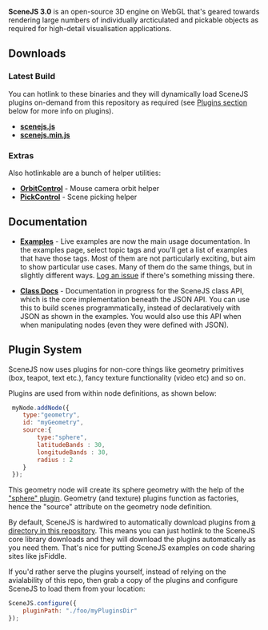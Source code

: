 **SceneJS 3.0** is an open-source 3D engine on WebGL that's geared towards rendering large numbers of individually
arcticulated and pickable objects as required for high-detail visualisation applications.

## Downloads

### Latest Build

You can hotlink to these binaries and they will dynamically load SceneJS plugins on-demand from this repository as
required (see [Plugins section](#plugin-system) below for more info on plugins).

* **[scenejs.js](http://xeolabs.github.com/scenejs/build/latest/scenejs.js)**
* **[scenejs.min.js](http://xeolabs.github.com/scenejs/build/latest/scenejs.min.js)**

### Extras

Also hotlinkable are a bunch of helper utilities:

* **[OrbitControl](http://xeolabs.github.com/scenejs/build/latest/extras/orbitControl.html)** -
Mouse camera orbit helper
* **[PickControl](http://xeolabs.github.com/scenejs/build/latest/extras/pickControl.html)** -
Scene picking helper

## Documentation

* **[Examples](http://xeolabs.github.com/scenejs/examples/index.html)** -
Live examples are now the main usage documentation. In the examples page, select topic tags and you'll get a list of examples
   that have those tags. Most of them are not particularly exciting, but aim to show particular use cases. Many of them do
   the same things, but in slightly different ways. [Log an issue](https://github.com/xeolabs/scenejs/issues) if there's something missing there.

* **[Class Docs](http://xeolabs.github.com/scenejs/docs/index.html)** -
Documentation in progress for the SceneJS class API, which is the core implementation beneath the JSON API. You can use this
to build scenes programmatically, instead of declaratively with JSON as shown in the examples. You would also use this API when
   when manipulating nodes (even they were defined with JSON).

## Plugin System

SceneJS now uses plugins for non-core things like geometry primitives (box, teapot, text etc.), fancy texture functionality
(video etc) and so on.

Plugins are used from within node definitions, as shown below:

```javascript
 myNode.addNode({
    type:"geometry",
    id: "myGeometry",
    source:{
        type:"sphere",
        latitudeBands : 30,
        longitudeBands : 30,
        radius : 2
    }
 });
```

This geometry node will create its sphere geometry with the help of the ["sphere" plugin](./build/latest/plugins/geometry/sphere.js).
Geometry (and texture) plugins function as factories, hence the "source" attribute on the geometry node definition.

By default, SceneJS is hardwired to automatically download plugins from [a directory in this repository](build/latest/plugins). This means you can
 just hotlink to the SceneJS core library downloads and they will download the plugins automatically as you need them. That's
 nice for putting SceneJS examples on code sharing sites like jsFiddle.

If you'd rather serve the plugins yourself, instead of relying on the avialability of this repo, then grab a copy of the
plugins and configure SceneJS to load them from your location:

 ```javascript
 SceneJS.configure({
     pluginPath: "./foo/myPluginsDir"
 });
 ```





